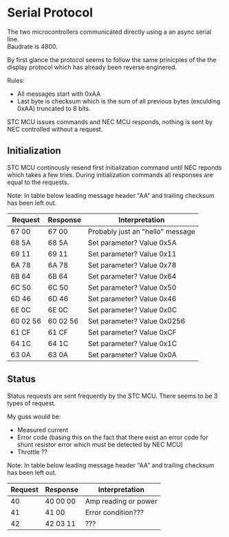 # Serial Protocol

The two microcontrollers communicated directly using a an async serial line.  
Baudrate is 4800.

By first glance the protocol seems to follow the same prinicples of the the display protocol which has already been reverse enginered.

Rules:
* All messages start with 0xAA
* Last byte is checksum which is the sum of all previous bytes (exculding 0xAA) truncated to 8 bits.

STC MCU issues commands and NEC MCU responds, nothing is sent by NEC controlled without a request.


## Initialization

STC MCU continously resend first initialization command until NEC reponds which takes a few tries.
During initialization commands all responses are equal to the requests.

Note: In table below leading message header "AA" and trailing checksum has been left out.

Request  | Response | Interpretation
-------- | -------- | --------------
67 00    | 67 00    | Probably just an "hello" message
68 5A    | 68 5A    | Set parameter? Value 0x5A
69 11    | 69 11    | Set parameter? Value 0x11
6A 78    | 6A 78    | Set parameter? Value 0x78
6B 64    | 6B 64    | Set parameter? Value 0x64
6C 50    | 6C 50    | Set parameter? Value 0x50
6D 46    | 6D 46    | Set parameter? Value 0x46
6E 0C    | 6E 0C    | Set parameter? Value 0x0C
60 02 56 | 60 02 56 | Set parameter? Value 0x0256
61 CF    | 61 CF    | Set parameter? Value 0xCF
64 1C    | 64 1C    | Set parameter? Value 0x1C
63 0A    | 63 0A    | Set parameter? Value 0x0A


## Status
Status requests are sent frequently by the STC MCU.
There seems to be 3 types of request.

My guss would be:
* Measured current
* Error code (basing this on the fact that there exist an error code for shunt resistor error which must be detected by NEC MCU)
* Throttle ??

Note: In table below leading message header "AA" and trailing checksum has been left out.

Request  | Response | Interpretation
-------- | -------- | --------------
40       | 40 00 00 | Amp reading or power
41       | 41 00    | Error condition???
42       | 42 03 11 | ???

